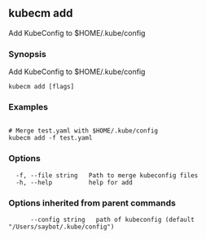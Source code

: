 ## kubecm add

Add KubeConfig to $HOME/.kube/config

### Synopsis

Add KubeConfig to $HOME/.kube/config

```
kubecm add [flags]
```

### Examples

```

# Merge test.yaml with $HOME/.kube/config
kubecm add -f test.yaml 

```

### Options

```
  -f, --file string   Path to merge kubeconfig files
  -h, --help          help for add
```

### Options inherited from parent commands

```
      --config string   path of kubeconfig (default "/Users/saybot/.kube/config")
```

